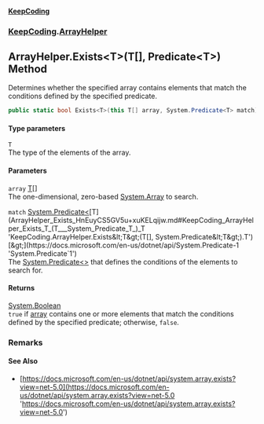 #### [KeepCoding](index.md 'index')
### [KeepCoding](KeepCoding.md 'KeepCoding').[ArrayHelper](ArrayHelper.md 'KeepCoding.ArrayHelper')
## ArrayHelper.Exists&lt;T&gt;(T[], Predicate&lt;T&gt;) Method
Determines whether the specified array contains elements that match the conditions defined by the specified predicate.  
```csharp
public static bool Exists<T>(this T[] array, System.Predicate<T> match);
```
#### Type parameters
<a name='KeepCoding_ArrayHelper_Exists_T_(T___System_Predicate_T_)_T'></a>
`T`  
The type of the elements of the array.
  
#### Parameters
<a name='KeepCoding_ArrayHelper_Exists_T_(T___System_Predicate_T_)_array'></a>
`array` [T](ArrayHelper_Exists_HnEuyCS5GV5u+xuKELqijw.md#KeepCoding_ArrayHelper_Exists_T_(T___System_Predicate_T_)_T 'KeepCoding.ArrayHelper.Exists&lt;T&gt;(T[], System.Predicate&lt;T&gt;).T')[[]](https://docs.microsoft.com/en-us/dotnet/api/System.Array 'System.Array')  
The one-dimensional, zero-based [System.Array](https://docs.microsoft.com/en-us/dotnet/api/System.Array 'System.Array') to search.
  
<a name='KeepCoding_ArrayHelper_Exists_T_(T___System_Predicate_T_)_match'></a>
`match` [System.Predicate&lt;](https://docs.microsoft.com/en-us/dotnet/api/System.Predicate-1 'System.Predicate`1')[T](ArrayHelper_Exists_HnEuyCS5GV5u+xuKELqijw.md#KeepCoding_ArrayHelper_Exists_T_(T___System_Predicate_T_)_T 'KeepCoding.ArrayHelper.Exists&lt;T&gt;(T[], System.Predicate&lt;T&gt;).T')[&gt;](https://docs.microsoft.com/en-us/dotnet/api/System.Predicate-1 'System.Predicate`1')  
The [System.Predicate&lt;&gt;](https://docs.microsoft.com/en-us/dotnet/api/System.Predicate-1 'System.Predicate`1') that defines the conditions of the elements to search for.
  
#### Returns
[System.Boolean](https://docs.microsoft.com/en-us/dotnet/api/System.Boolean 'System.Boolean')  
`true` if [array](ArrayHelper_Exists_HnEuyCS5GV5u+xuKELqijw.md#KeepCoding_ArrayHelper_Exists_T_(T___System_Predicate_T_)_array 'KeepCoding.ArrayHelper.Exists&lt;T&gt;(T[], System.Predicate&lt;T&gt;).array') contains one or more elements that match the conditions defined by the specified predicate; otherwise, `false`.
### Remarks
#### See Also
- [https://docs.microsoft.com/en-us/dotnet/api/system.array.exists?view=net-5.0](https://docs.microsoft.com/en-us/dotnet/api/system.array.exists?view=net-5.0 'https://docs.microsoft.com/en-us/dotnet/api/system.array.exists?view=net-5.0')
